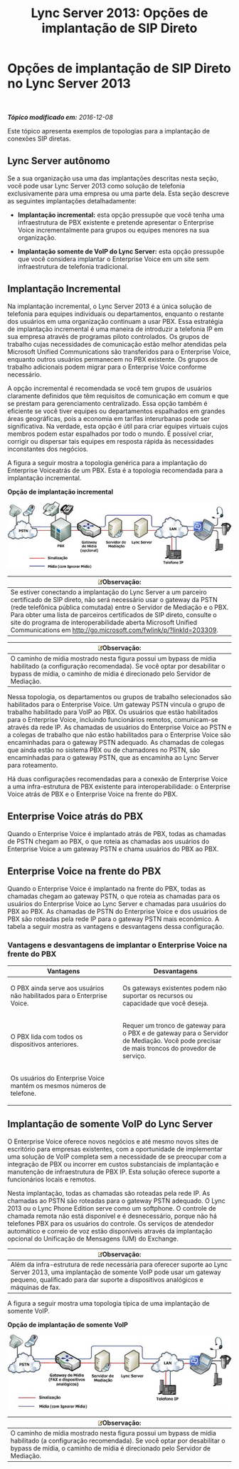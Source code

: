 ﻿---
title: 'Lync Server 2013: Opções de implantação de SIP Direto'
TOCTitle: Opções de implantação de SIP Direto
ms:assetid: 84691944-03f2-4a89-9f2b-1ab3d7f388cc
ms:mtpsurl: https://technet.microsoft.com/pt-br/library/Gg398672(v=OCS.15)
ms:contentKeyID: 49307318
ms.date: 12/10/2016
mtps_version: v=OCS.15
ms.translationtype: HT
---

# Opções de implantação de SIP Direto no Lync Server 2013

 

_**Tópico modificado em:** 2016-12-08_

Este tópico apresenta exemplos de topologias para a implantação de conexões SIP diretas.

## Lync Server autônomo

Se a sua organização usa uma das implantações descritas nesta seção, você pode usar Lync Server 2013 como solução de telefonia exclusivamente para uma empresa ou uma parte dela. Esta seção descreve as seguintes implantações detalhadamente:

  - **Implantação incremental:** esta opção pressupõe que você tenha uma infraestrutura de PBX existente e pretende apresentar o Enterprise Voice incrementalmente para grupos ou equipes menores na sua organização.

  - **Implantação somente de VoIP do Lync Server:** esta opção pressupõe que você considera implantar o Enterprise Voice em um site sem infraestrutura de telefonia tradicional.

## Implantação Incremental

Na implantação incremental, o Lync Server 2013 é a única solução de telefonia para equipes individuais ou departamentos, enquanto o restante dos usuários em uma organização continuam a usar PBX. Essa estratégia de implantação incremental é uma maneira de introduzir a telefonia IP em sua empresa através de programas piloto controlados. Os grupos de trabalho cujas necessidades de comunicação estão melhor atendidas pela Microsoft Unified Communications são transferidos para o Enterprise Voice, enquanto outros usuários permanecem no PBX existente. Os grupos de trabalho adicionais podem migrar para o Enterprise Voice conforme necessário.

A opção incremental é recomendada se você tem grupos de usuários claramente definidos que têm requisitos de comunicação em comum e que se prestam para gerenciamento centralizado. Essa opção também é eficiente se você tiver equipes ou departamentos espalhados em grandes áreas geográficas, pois a economia em tarifas interurbanas pode ser significativa. Na verdade, esta opção é útil para criar equipes virtuais cujos membros podem estar espalhados por todo o mundo. É possível criar, corrigir ou dispersar tais equipes em resposta rápida às necessidades inconstantes dos negócios.

A figura a seguir mostra a topologia genérica para a implantação do Enterprise Voiceatrás de um PBX. Esta é a topologia recomendada para a implantação incremental.

**Opção de implantação incremental**

![Diagrama de opção da migração por departamento](images/Gg398672.e951ecf4-7cd2-425a-9106-76977492d682(OCS.15).jpg "Diagrama de opção da migração por departamento")

<table>
<thead>
<tr class="header">
<th><img src="images/Gg425756.note(OCS.15).gif" title="note" alt="note" />Observação:</th>
</tr>
</thead>
<tbody>
<tr class="odd">
<td>Se estiver conectando a implantação do Lync Server a um parceiro certificado de SIP direto, não será necessário usar o gateway da PSTN (rede telefônica pública comutada) entre o Servidor de Mediação e o PBX. Para obter uma lista de parceiros certificados de SIP direto, consulte o site do programa de interoperabilidade aberta Microsoft Unified Communications em <a href="http://go.microsoft.com/fwlink/p/?linkid=203309">http://go.microsoft.com/fwlink/p/?linkId=203309</a>.</td>
</tr>
</tbody>
</table>


<table>
<thead>
<tr class="header">
<th><img src="images/Gg425756.note(OCS.15).gif" title="note" alt="note" />Observação:</th>
</tr>
</thead>
<tbody>
<tr class="odd">
<td>O caminho de mídia mostrado nesta figura possui um bypass de mídia habilitado (a configuração recomendada). Se você optar por desabilitar o bypass de mídia, o caminho de mídia é direcionado pelo Servidor de Mediação.</td>
</tr>
</tbody>
</table>


Nessa topologia, os departamentos ou grupos de trabalho selecionados são habilitados para o Enterprise Voice. Um gateway PSTN vincula o grupo de trabalho habilitado para VoIP ao PBX. Os usuários que estão habilitados para o Enterprise Voice, incluindo funcionários remotos, comunicam-se através da rede IP. As chamadas de usuários do Enterprise Voice ao PSTN e a colegas de trabalho que não estão habilitados para o Enterprise Voice são encaminhadas para o gateway PSTN adequado. As chamadas de colegas que ainda estão no sistema PBX ou de chamadores no PSTN, são encaminhadas para o gateway PSTN, que as encaminha ao Lync Server para roteamento.

Há duas configurações recomendadas para a conexão de Enterprise Voice a uma infra-estrutura de PBX existente para interoperabilidade: o Enterprise Voice atrás de PBX e o Enterprise Voice na frente do PBX.

## Enterprise Voice atrás do PBX

Quando o Enterprise Voice é implantado atrás de PBX, todas as chamadas de PSTN chegam ao PBX, o que roteia as chamadas aos usuários do Enterprise Voice a um gateway PSTN e chama usuários do PBX ao PBX.

## Enterprise Voice na frente do PBX

Quando o Enterprise Voice é implantado na frente do PBX, todas as chamadas chegam ao gateway PSTN, o que roteia as chamadas para os usuários do Enterprise Voice ao Lync Server e chamadas para usuários do PBX ao PBX. As chamadas de PSTN do Enterprise Voice e dos usuários de PBX são roteadas pela rede IP para o gateway PSTN mais econômico. A tabela a seguir mostra as vantagens e desvantagens dessa configuração.

### Vantagens e desvantagens de implantar o Enterprise Voice na frente do PBX

<table>
<colgroup>
<col style="width: 50%" />
<col style="width: 50%" />
</colgroup>
<thead>
<tr class="header">
<th>Vantagens</th>
<th>Desvantagens</th>
</tr>
</thead>
<tbody>
<tr class="odd">
<td><p>O PBX ainda serve aos usuários não habilitados para o Enterprise Voice.</p></td>
<td><p>Os gateways existentes podem não suportar os recursos ou capacidade que você deseja.</p></td>
</tr>
<tr class="even">
<td><p>O PBX lida com todos os dispositivos anteriores.</p></td>
<td><p>Requer um tronco de gateway para o PBX e de gateway para o Servidor de Mediação. Você pode precisar de mais troncos do provedor de serviço.</p></td>
</tr>
<tr class="odd">
<td><p>Os usuários do Enterprise Voice mantém os mesmos números de telefone.</p></td>
<td><p> </p></td>
</tr>
</tbody>
</table>


## Implantação de somente VoIP do Lync Server

O Enterprise Voice oferece novos negócios e até mesmo novos sites de escritório para empresas existentes, com a oportunidade de implementar uma solução de VoIP completa sem a necessidade de se preocupar com a integração de PBX ou incorrer em custos substanciais de implantação e manutenção de infraestrutura de PBX IP. Esta solução oferece suporte a funcionários locais e remotos.

Nesta implantação, todas as chamadas são roteadas pela rede IP. As chamadas ao PSTN são roteadas para o gateway PSTN adequado. O Lync 2013 ou o Lync Phone Edition serve como um softphone. O controle de chamada remota não está disponível e é desnecessário, porque não há telefones PBX para os usuários do controle. Os serviços de atendedor automático e correio de voz estão disponíveis através da implantação opcional do Unificação de Mensagens (UM) do Exchange.

<table>
<thead>
<tr class="header">
<th><img src="images/Gg425756.note(OCS.15).gif" title="note" alt="note" />Observação:</th>
</tr>
</thead>
<tbody>
<tr class="odd">
<td>Além da infra-estrutura de rede necessária para oferecer suporte ao Lync Server 2013, uma implantação de somente VoIP pode usar um gateway pequeno, qualificado para dar suporte a dispositivos analógicos e máquinas de fax.</td>
</tr>
</tbody>
</table>


A figura a seguir mostra uma topologia típica de uma implantação de somente VoIP.

**Opção de implantação de somente VoIP**

![Opção de implantação Greenfidle](images/Gg398672.820dc5fe-0e20-431b-ae4e-fefdf2221d3b(OCS.15).jpg "Opção de implantação Greenfidle")

<table>
<thead>
<tr class="header">
<th><img src="images/Gg425756.note(OCS.15).gif" title="note" alt="note" />Observação:</th>
</tr>
</thead>
<tbody>
<tr class="odd">
<td>O caminho de mídia mostrado nesta figura possui um bypass de mídia habilitado (a configuração recomendada). Se você optar por desabilitar o bypass de mídia, o caminho de mídia é direcionado pelo Servidor de Mediação.</td>
</tr>
</tbody>
</table>

